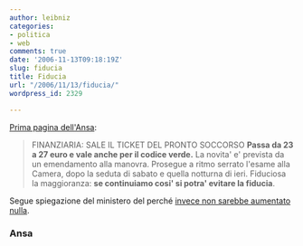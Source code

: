 ```yaml
---
author: leibniz
categories:
- politica
- web
comments: true
date: '2006-11-13T09:18:19Z'
slug: fiducia
title: Fiducia
url: "/2006/11/13/fiducia/"
wordpress_id: 2329

---
```

[Prima pagina dell'Ansa](https://www.ansa.it/opencms/export/site/visualizza_fdg.html_2027117091.html):

> FINANZIARIA: SALE IL TICKET DEL PRONTO SOCCORSO
**Passa da 23 a 27 euro e vale anche per il codice verde.** La novita' e' prevista da un emendamento alla manovra. Prosegue a ritmo serrato l'esame alla Camera, dopo la seduta di sabato e quella notturna di ieri. Fiduciosa la maggioranza: **se continuiamo cosi' si potra' evitare la fiducia**.

Segue spiegazione del ministero del perché [invece non sarebbe aumentato nulla](https://www.ansa.it/site/notizie/awnplus/topnews/news/2006-11-13_11315036.html).

### Ansa
